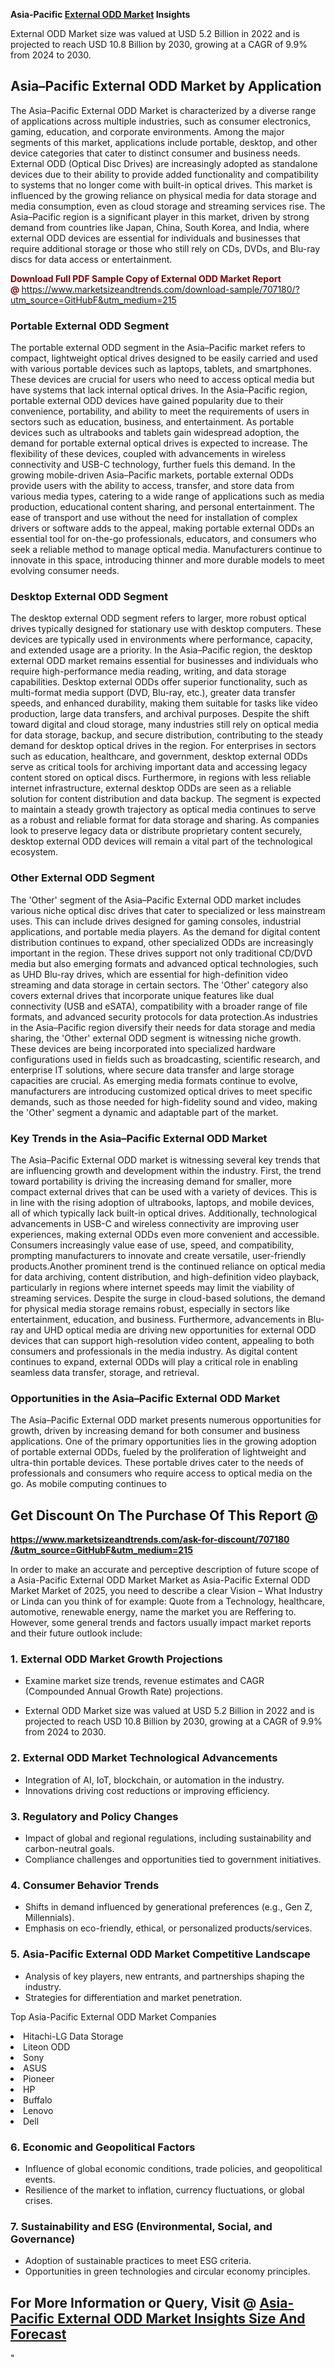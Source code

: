 <p><strong>Asia-Pacific&nbsp;<a href=""https://www.marketsizeandtrends.com/download-sample/707180/&amp;utm_source=GitHubF&amp;utm_medium=215"">External ODD Market</a> Insights</strong></p><p>External ODD Market size was valued at USD 5.2 Billion in 2022 and is projected to reach USD 10.8 Billion by 2030, growing at a CAGR of 9.9% from 2024 to 2030.</p><p><h2>Asia–Pacific External ODD Market by Application</h2><p>The Asia–Pacific External ODD Market is characterized by a diverse range of applications across multiple industries, such as consumer electronics, gaming, education, and corporate environments. Among the major segments of this market, applications include portable, desktop, and other device categories that cater to distinct consumer and business needs. External ODD (Optical Disc Drives) are increasingly adopted as standalone devices due to their ability to provide added functionality and compatibility to systems that no longer come with built-in optical drives. This market is influenced by the growing reliance on physical media for data storage and media consumption, even as cloud storage and streaming services rise. The Asia–Pacific region is a significant player in this market, driven by strong demand from countries like Japan, China, South Korea, and India, where external ODD devices are essential for individuals and businesses that require additional storage or those who still rely on CDs, DVDs, and Blu-ray discs for data access or entertainment. <p><strong><span style="color: #800000;">Download Full PDF Sample Copy of External ODD Market Report @</span>&nbsp;</strong><a href="https://www.marketsizeandtrends.com/download-sample/707180/?utm_source=GitHubF&amp;utm_medium=215" target="_blank">https://www.marketsizeandtrends.com/download-sample/707180/?utm_source=GitHubF&amp;utm_medium=215</a></p></p><h3>Portable External ODD Segment</h3><p>The portable external ODD segment in the Asia–Pacific market refers to compact, lightweight optical drives designed to be easily carried and used with various portable devices such as laptops, tablets, and smartphones. These devices are crucial for users who need to access optical media but have systems that lack internal optical drives. In the Asia–Pacific region, portable external ODD devices have gained popularity due to their convenience, portability, and ability to meet the requirements of users in sectors such as education, business, and entertainment. As portable devices such as ultrabooks and tablets gain widespread adoption, the demand for portable external optical drives is expected to increase. The flexibility of these devices, coupled with advancements in wireless connectivity and USB-C technology, further fuels this demand. In the growing mobile-driven Asia–Pacific markets, portable external ODDs provide users with the ability to access, transfer, and store data from various media types, catering to a wide range of applications such as media production, educational content sharing, and personal entertainment. The ease of transport and use without the need for installation of complex drivers or software adds to the appeal, making portable external ODDs an essential tool for on-the-go professionals, educators, and consumers who seek a reliable method to manage optical media. Manufacturers continue to innovate in this space, introducing thinner and more durable models to meet evolving consumer needs. <h3>Desktop External ODD Segment</h3><p>The desktop external ODD segment refers to larger, more robust optical drives typically designed for stationary use with desktop computers. These devices are typically used in environments where performance, capacity, and extended usage are a priority. In the Asia–Pacific region, the desktop external ODD market remains essential for businesses and individuals who require high-performance media reading, writing, and data storage capabilities. Desktop external ODDs offer superior functionality, such as multi-format media support (DVD, Blu-ray, etc.), greater data transfer speeds, and enhanced durability, making them suitable for tasks like video production, large data transfers, and archival purposes. Despite the shift toward digital and cloud storage, many industries still rely on optical media for data storage, backup, and secure distribution, contributing to the steady demand for desktop optical drives in the region. For enterprises in sectors such as education, healthcare, and government, desktop external ODDs serve as critical tools for archiving important data and accessing legacy content stored on optical discs. Furthermore, in regions with less reliable internet infrastructure, external desktop ODDs are seen as a reliable solution for content distribution and data backup. The segment is expected to maintain a steady growth trajectory as optical media continues to serve as a robust and reliable format for data storage and sharing. As companies look to preserve legacy data or distribute proprietary content securely, desktop external ODD devices will remain a vital part of the technological ecosystem.<h3>Other External ODD Segment</h3><p>The 'Other' segment of the Asia–Pacific External ODD market includes various niche optical disc drives that cater to specialized or less mainstream uses. This can include drives designed for gaming consoles, industrial applications, and portable media players. As the demand for digital content distribution continues to expand, other specialized ODDs are increasingly important in the region. These drives support not only traditional CD/DVD media but also emerging formats and advanced optical technologies, such as UHD Blu-ray drives, which are essential for high-definition video streaming and data storage in certain sectors. The 'Other' category also covers external drives that incorporate unique features like dual connectivity (USB and eSATA), compatibility with a broader range of file formats, and advanced security protocols for data protection.As industries in the Asia–Pacific region diversify their needs for data storage and media sharing, the 'Other' external ODD segment is witnessing niche growth. These devices are being incorporated into specialized hardware configurations used in fields such as broadcasting, scientific research, and enterprise IT solutions, where secure data transfer and large storage capacities are crucial. As emerging media formats continue to evolve, manufacturers are introducing customized optical drives to meet specific demands, such as those needed for high-fidelity sound and video, making the 'Other' segment a dynamic and adaptable part of the market. <h3>Key Trends in the Asia–Pacific External ODD Market</h3><p>The Asia–Pacific External ODD market is witnessing several key trends that are influencing growth and development within the industry. First, the trend toward portability is driving the increasing demand for smaller, more compact external drives that can be used with a variety of devices. This is in line with the rising adoption of ultrabooks, laptops, and mobile devices, all of which typically lack built-in optical drives. Additionally, technological advancements in USB-C and wireless connectivity are improving user experiences, making external ODDs even more convenient and accessible. Consumers increasingly value ease of use, speed, and compatibility, prompting manufacturers to innovate and create versatile, user-friendly products.Another prominent trend is the continued reliance on optical media for data archiving, content distribution, and high-definition video playback, particularly in regions where internet speeds may limit the viability of streaming services. Despite the surge in cloud-based solutions, the demand for physical media storage remains robust, especially in sectors like entertainment, education, and business. Furthermore, advancements in Blu-ray and UHD optical media are driving new opportunities for external ODD devices that can support high-resolution video content, appealing to both consumers and professionals in the media industry. As digital content continues to expand, external ODDs will play a critical role in enabling seamless data transfer, storage, and retrieval. <h3>Opportunities in the Asia–Pacific External ODD Market</h3><p>The Asia–Pacific External ODD market presents numerous opportunities for growth, driven by increasing demand for both consumer and business applications. One of the primary opportunities lies in the growing adoption of portable external ODDs, fueled by the proliferation of lightweight and ultra-thin portable devices. These portable drives cater to the needs of professionals and consumers who require access to optical media on the go. As mobile computing continues to</p><h2><strong>Get Discount On The Purchase Of This Report @&nbsp;</strong></h2><p><strong><a href=""https://www.marketsizeandtrends.com/ask-for-discount/707180/&amp;utm_source=GitHubF&amp;utm_medium=215"" target=""_blank"">https://www.marketsizeandtrends.com/ask-for-discount/707180<br />/&amp;utm_source=GitHubF&amp;utm_medium=215</a></strong></p><p>In order to make an accurate and perceptive description of future scope of a Asia-Pacific&nbsp;External ODD Market Market as Asia-Pacific&nbsp;External ODD Market Market of 2025, you need to describe a clear Vision &ndash; What Industry or Linda can you think of for example: Quote from a Technology, healthcare, automotive, renewable energy, name the market you are Reffering to. However, some general trends and factors usually impact market reports and their future outlook include:</p><h3>1.&nbsp;<strong>External ODD Market Growth Projections</strong></h3><ul><li>Examine market size trends, revenue estimates and CAGR (Compounded Annual Growth Rate) projections.</li><li><p>External ODD Market size was valued at USD 5.2 Billion in 2022 and is projected to reach USD 10.8 Billion by 2030, growing at a CAGR of 9.9% from 2024 to 2030.</p></li></ul><h3>2.&nbsp;<strong>External ODD Market Technological Advancements</strong></h3><ul><li>Integration of AI, IoT, blockchain, or automation in the industry.</li><li>Innovations driving cost reductions or improving efficiency.</li></ul><h3>3.&nbsp;<strong>Regulatory and Policy Changes</strong></h3><ul><li>Impact of global and regional regulations, including sustainability and carbon-neutral goals.</li><li>Compliance challenges and opportunities tied to government initiatives.</li></ul><h3>4.&nbsp;<strong>Consumer Behavior Trends</strong></h3><ul><li>Shifts in demand influenced by generational preferences (e.g., Gen Z, Millennials).</li><li>Emphasis on eco-friendly, ethical, or personalized products/services.</li></ul><h3>5.&nbsp;<strong>Asia-Pacific External ODD Market Competitive Landscape</strong></h3><ul><li>Analysis of key players, new entrants, and partnerships shaping the industry.</li><li>Strategies for differentiation and market penetration.</li></ul><p data-pm-slice=""1 1 []"">Top Asia-Pacific External ODD Market Companies</p><div data-test-id=""""><p><li> Hitachi-LG Data Storage</li><li> Liteon ODD</li><li> Sony</li><li> ASUS</li><li> Pioneer</li><li> HP</li><li> Buffalo</li><li> Lenovo</li><li> Dell</li></p></div><h3>6.&nbsp;<strong>Economic and Geopolitical Factors</strong></h3><ul><li>Influence of global economic conditions, trade policies, and geopolitical events.</li><li>Resilience of the market to inflation, currency fluctuations, or global crises.</li></ul><h3>7.&nbsp;<strong>Sustainability and ESG (Environmental, Social, and Governance)</strong></h3><ul><li>Adoption of sustainable practices to meet ESG criteria.</li><li>Opportunities in green technologies and circular economy principles.</li></ul><h2><strong>For More Information or Query, Visit @&nbsp;</strong><a href=""https://www.verifiedmarketreports.com/product/external-odd-market/"" target=""_blank"">Asia-Pacific External ODD Market Insights Size And Forecast</a></h2>"

